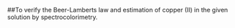 ##To verify the Beer-Lamberts law and estimation of copper (II) in the given solution by spectrocolorimetry.
